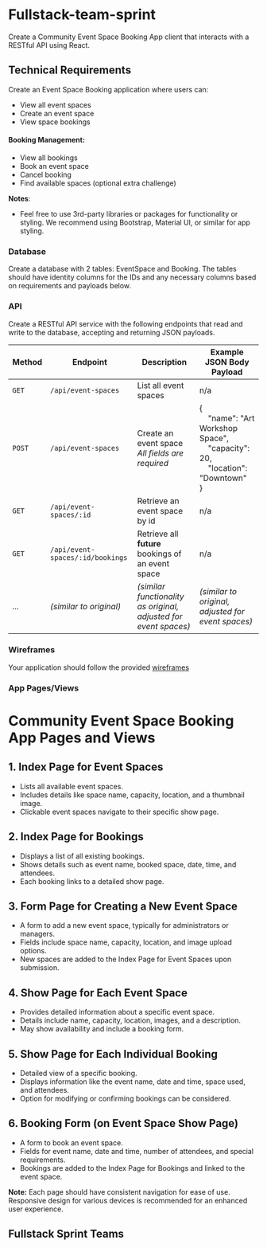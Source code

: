 # Fullstack-team-sprint

Create a Community Event Space Booking App client that interacts with a RESTful API using React.

## Technical Requirements

Create an Event Space Booking application where users can:

- View all event spaces
- Create an event space
- View space bookings

#### Booking Management:

- View all bookings
- Book an event space
- Cancel booking
- Find available spaces (optional extra challenge)

**Notes**:

- Feel free to use 3rd-party libraries or packages for functionality or styling. We recommend using Bootstrap, Material UI, or similar for app styling.

### Database

Create a database with 2 tables: EventSpace and Booking. The tables should have identity columns for the IDs and any necessary columns based on requirements and payloads below.

### API

Create a RESTful API service with the following endpoints that read and write to the database, accepting and returning JSON payloads.

| Method   | Endpoint                     | Description                                                                                                                                | Example JSON Body Payload                                                                                                                                                                                                                                                                                                         |
| -------- | ---------------------------- | ------------------------------------------------------------------------------------------------------------------------------------------ | ---------------------------------------------------------------------------------------------------------------------------------------------------------------------------------------------------------------------------------------------------------------------------------------------------------------------------------- |
| `GET`    | `/api/event-spaces`          | List all event spaces                                                                                                                      | n/a                                                                                                                                                                                                                                                                                                                                |
| `POST`   | `/api/event-spaces`          | Create an event space<br><em>All fields are required</em>                                                                                  | { <br>&nbsp;&nbsp;&nbsp;&nbsp;"name": "Art Workshop Space",<br>&nbsp;&nbsp;&nbsp;&nbsp;"capacity": 20,<br>&nbsp;&nbsp;&nbsp;&nbsp;"location": "Downtown"<br>}                                                                                                                                                                      |
| `GET`    | `/api/event-spaces/:id`      | Retrieve an event space by id                                                                                                              | n/a                                                                                                                                                                                                                                                                                                                                |
| `GET`    | `/api/event-spaces/:id/bookings` | Retrieve all **future** bookings of an event space                                                                                          | n/a                                                                                                                                                                                                                                                                                                                                |
| ...      | *(similar to original)*     | *(similar functionality as original, adjusted for event spaces)*                                                                            | *(similar to original, adjusted for event spaces)*                                                                                                                                                                                                                                                                                 |

### Wireframes

Your application should follow the provided [wireframes](/assets/wireframes)

### App Pages/Views
# Community Event Space Booking App Pages and Views

## 1. Index Page for Event Spaces
- Lists all available event spaces.
- Includes details like space name, capacity, location, and a thumbnail image.
- Clickable event spaces navigate to their specific show page.

## 2. Index Page for Bookings
- Displays a list of all existing bookings.
- Shows details such as event name, booked space, date, time, and attendees.
- Each booking links to a detailed show page.

## 3. Form Page for Creating a New Event Space
- A form to add a new event space, typically for administrators or managers.
- Fields include space name, capacity, location, and image upload options.
- New spaces are added to the Index Page for Event Spaces upon submission.

## 4. Show Page for Each Event Space
- Provides detailed information about a specific event space.
- Details include name, capacity, location, images, and a description.
- May show availability and include a booking form.

## 5. Show Page for Each Individual Booking
- Detailed view of a specific booking.
- Displays information like the event name, date and time, space used, and attendees.
- Option for modifying or confirming bookings can be considered.

## 6. Booking Form (on Event Space Show Page)
- A form to book an event space.
- Fields for event name, date and time, number of attendees, and special requirements.
- Bookings are added to the Index Page for Bookings and linked to the event space.

**Note:** Each page should have consistent navigation for ease of use. Responsive design for various devices is recommended for an enhanced user experience.
## Fullstack Sprint Teams

